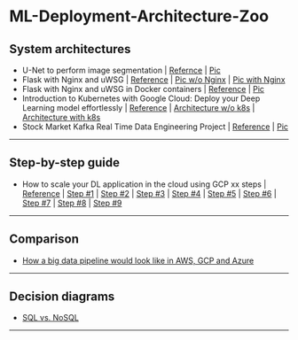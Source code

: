 # ML-Deployment-Architecture-Zoo

## System architectures
- U-Net to perform image segmentation | [Refernce](https://theaisummer.com/deep-learning-production/) | [Pic](https://theaisummer.com/static/fd0f5f2bafd32d6e18d40a1d5312f758/d8f62/full-system-architecture.png)
- Flask with Nginx and uWSG | [Reference](https://theaisummer.com/uwsgi-nginx/) | [Pic w/o Nginx](https://theaisummer.com/static/3bc002a80c39d1e6c423a1da33585f97/c0388/uwsgi.png) | [Pic with Nginx](https://theaisummer.com/static/262c3377a828afecc2fa0f099886f428/91e7e/nginx.png)
- Flask with Nginx and uWSG in Docker containers | [Reference](https://theaisummer.com/docker/) | [Pic](https://theaisummer.com/static/3a5039d102228b995182c4f97e30e179/eb645/docker-flask-tensorflow-uwsgi-nginx.png)
- Introduction to Kubernetes with Google Cloud: Deploy your Deep Learning model effortlessly | [Reference](https://theaisummer.com/kubernetes/) | [Architecture w/o k8s](https://theaisummer.com/static/6cd65865454a470166023923fbcb3136/cac9f/modern-app-design.png) | [Architecture with k8s](https://theaisummer.com/static/a302684341347a8e633b8bbe3329fba8/63b67/app-with-kubernetes-design.png)
- Stock Market Kafka Real Time Data Engineering Project | [Reference](https://github.com/darshilparmar/stock-market-kafka-data-engineering-project) | [Pic](https://github.com/darshilparmar/stock-market-kafka-data-engineering-project/blob/main/Architecture.jpg)
***

## Step-by-step guide
- How to scale your DL application in the cloud using GCP xx steps | [Reference]() | [Step #1](https://theaisummer.com/static/9f4ba7de6f896cda85ca80d09f1048cd/eb645/one-instance.png) | [Step #2](https://theaisummer.com/static/eadc14719c0a025d2709d52f4dac7dbc/eb645/ci-cd.png) | [Step #3](https://theaisummer.com/static/f447929a1f3624263861ee936110dc9c/eb645/vertical-scaling.png) | [Step #4](https://theaisummer.com/static/0d51a1402766e4a5095fc8c85a87937d/eb645/horizontal-scaling.png) | [Step #5](https://theaisummer.com/static/74b861df449a29ef4416e01906b74d6a/eb645/scaling-out.png) | [Step #6](https://theaisummer.com/static/1c8d6df851c30ccab364a7ea28f2e822/eb645/cache.png) | [Step #7](https://theaisummer.com/static/08f941a0f6861a898c6e5e03e22d0b75/eb645/error-reporting.png) | [Step #8](https://theaisummer.com/static/3c0b6cb4ece0dda52d4c882c2bf94264/eb645/retrain.png) | [Step #9](https://theaisummer.com/static/ae52892e7790aa9d181e9e9399239d7f/eb645/offline-inference.png) 
***

## Comparison
- [How a big data pipeline would look like in AWS, GCP and Azure](https://www.ml4devs.com/articles/scalable-efficient-big-data-analytics-machine-learning-pipeline-architecture-on-cloud/)
***

## Decision diagrams
- [SQL vs. NoSQL](https://www.ml4devs.com/articles/datastore-choices-sql-vs-nosql-database/)
***
